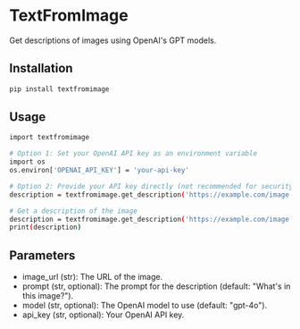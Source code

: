 # TextFromImage

Get descriptions of images using OpenAI's GPT models.

## Installation

```bash
pip install textfromimage
```

## Usage
```bash
import textfromimage

# Option 1: Set your OpenAI API key as an environment variable
import os
os.environ['OPENAI_API_KEY'] = 'your-api-key'

# Option 2: Provide your API key directly (not recommended for security reasons)
description = textfromimage.get_description('https://example.com/image.jpg', api_key='your-api-key')

# Get a description of the image
description = textfromimage.get_description('https://example.com/image.jpg')
print(description)
```

## Parameters

- image_url (str): The URL of the image.
- prompt (str, optional): The prompt for the description (default: "What's in this image?").
- model (str, optional): The OpenAI model to use (default: "gpt-4o").
- api_key (str, optional): Your OpenAI API key.